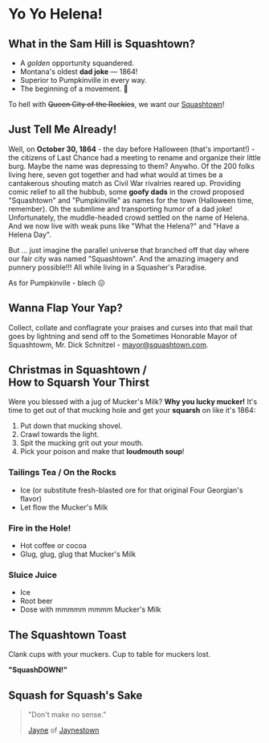 # Yo Yo Helena!

## What in the Sam Hill is Squashtown?

* A *golden* opportunity squandered.
* Montana's oldest **dad joke** &mdash; 1864!
* Superior to Pumpkinville in every way.
* The beginning of a movement. :eggplant:

To hell with ~~Queen City of the Rockies~~, we want our [Squashtown](https://en.wikipedia.org/wiki/Helena,_Montana#Early_settlement_and_gold_rush)!

## Just Tell Me Already!

Well, on **October 30, 1864** - the day before Halloween (that's important!) - the citizens of Last Chance had a meeting to rename and organize their little burg. Maybe the name was depressing to them? Anywho. Of the 200 folks living here, seven got together and had what would at times be a cantakerous shouting match as Civil War rivalries reared up. Providing comic relief to all the hubbub, some **goofy dads** in the crowd proposed "Squashtown" and "Pumpkinville" as names for the town (Halloween time, remember). Oh the submlime and transporting humor of a dad joke! Unfortunately, the muddle-headed crowd settled on the name of Helena. And we now live with weak puns like "What the Helena?" and "Have a Helena Day".

But ... just imagine the parallel universe that branched off that day where our fair city was named "Squashtown". And the amazing imagery and punnery possible!!! All while living in a Squasher's Paradise.

As for Pumpkinvile - blech :confounded:

## Wanna Flap Your Yap?

Collect, collate and conflagrate your praises and curses into that mail that goes by lightning and send off to the Sometimes Honorable Mayor of Squashtowm, Mr. Dick Schnitzel - mayor@squashtown.com.

## Christmas in Squashtown /<br>How to Squarsh Your Thirst

Were you blessed with a jug of Mucker's Milk? **Why you lucky mucker!** It's time to get out of that mucking hole and get your **squarsh** on like it's 1864:

1. Put down that mucking shovel.
1. Crawl towards the light.
3. Spit the mucking grit out your mouth.
4. Pick your poison and make that **loudmouth soup**!

### Tailings Tea / On the Rocks

- Ice (or substitute fresh-blasted ore for that original Four Georgian's flavor)
- Let flow the Mucker's Milk

### Fire in the Hole!

- Hot coffee or cocoa
- Glug, glug, glug that Mucker's Milk

### Sluice Juice

- Ice
- Root beer
- Dose with mmmmm mmmm Mucker's Milk

## The Squashtown Toast

Clank cups with your muckers. Cup to table for muckers lost.

**"SquashDOWN!"**

## Squash for Squash's Sake

> "Don't make no sense."
>
> [Jayne](https://www.youtube.com/watch?v=pI-fiGUjAPY) of [Jaynestown](https://en.wikipedia.org/wiki/Jaynestown)
